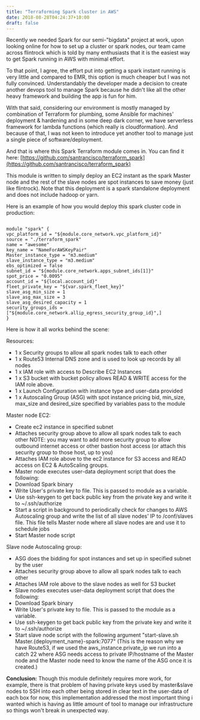 ```yaml
---
title: "Terraforming Spark cluster in AWS"
date: 2018-08-28T04:24:37+10:00
draft: false
---
```


Recently we needed Spark for our semi-"bigdata" project at work, upon looking online for how to set up a cluster or spark nodes, our team came across flintrock which is told by many enthusiasts that it is the easiest way to get Spark running in AWS with minimal effort.

To that point, I agree, the effort put into getting a spark instant running is very little and compared to EMR, this option is much cheaper but I was not fully convinced. Understandably the developer made a decision to create another devops tool to manage Spark because he didn't like all the other heavy framework and building the app is fun for him.

With that said, considering our environment is mostly managed by combination of Terraform for plumbing, some Ansible for machines' deployment & hardening and in some deep dark corner, we have serverless framework for lambda functions (which really is cloudformation). And because of that, I was not keen to introduce yet another tool to manage just a single piece of software/deployment.

And that is where this Spark Terraform module comes in. You can find it here: [https://github.com/santrancisco/terraform_spark](https://github.com/santrancisco/terraform_spark)

This module is written to simply deploy an EC2 instant as the spark Master node and the rest of the slave nodes are spot instances to save money (just like flintrock). Note that this deployment is a spark standalone deployment and does not include hadoop or yarn.

Here is an example of how you would deploy this spark cluster code in production:

```

module "spark" {
vpc_platform_id = "${module.core_network.vpc_platform_id}"
source = "./terraform_spark"
name = "awesome"
key_name = "NameForAWSKeyPair"
Master_instance_type = "m3.medium"
slave_instance_type = "m3.medium"
ebs_optimized = false
subnet_id = "${module.core_network.apps_subnet_ids[1]}"
spot_price = "0.0095"
account_id = "${local.account_id}"
fleet_private_key = "${var.spark_fleet_key}"
slave_asg_min_size = 1
slave_asg_max_size = 3
slave_asg_desired_capacity = 1
security_groups_ids = ["${module.core_network.allip_egress_security_group_id}",]
}

```

Here is how it all works behind the scene:

Resources:
- 1 x Security groups to allow all spark nodes talk to each other
- 1 x Route53 Internal DNS zone and is used to look up records by all nodes
- 1 x IAM role with access to Describe EC2 Instances
- 1 x S3 bucket with bucket policy allows READ & WRITE access for the IAM role above.
- 1 x Launch Configuration with instance type and user-data provided
- 1 x Autoscaling Group (ASG) with spot instance pricing bid, min_size, max_size and desired_size specified by variables pass to the module

Master node EC2: 

- Create ec2 instance in specified subnet
- Attaches security group above to allow all spark nodes talk to each other
NOTE: you may want to add more security group to allow outbound internet access or other bastion host access (or attach this security group to those host, up to you)
- Attaches IAM role above to the ec2 instance for S3 access and READ access on EC2 & AutoScaling groups.
- Master node executes user-data deployment script that does the following:
- Download Spark binary
- Write User's private key to file. This is passed to module as a variable.
- Use ssh-keygen to get back public key from the private key and write it to ~/.ssh/authorize
- Start a script in background to periodically check for changes to AWS Autoscaling group and write the list of all slave nodes' IP to /conf/slaves file. This file tells Master node where all slave nodes are and use it to schedule jobs
- Start Master node script

Slave node Autoscaling group:

- ASG does the bidding for spot instances and set up in specified subnet by the user
- Attaches security group above to allow all spark nodes talk to each other
- Attaches IAM role above to the slave nodes as well for S3 bucket
- Slave nodes executes user-data deployment script that does the following:
- Download Spark binary
- Write User's private key to file. This is passed to the module as a variable.
- Use ssh-keygen to get back public key from the private key and write it to ~/.ssh/authorize
- Start slave node script with the following argument "start-slave.sh Master.{deployment_name}-spark:7077" (This is the reason why we have Route53, if we used the aws_instance.private_ip we run into a catch 22 where ASG needs access to private IP/hostname of the Master node and the Master node need to know the name of the ASG once it is created.)


__Conclusion:__ Though this module definitely requires more work, for example, there is that problem of having private keys used by master&slave nodes to SSH into each other being stored in clear text in the user-data of each box for now, this implementation addressed the most important thing i wanted which is having as little amount of tool to manage our infrastructure so things won't break in unexpected way.